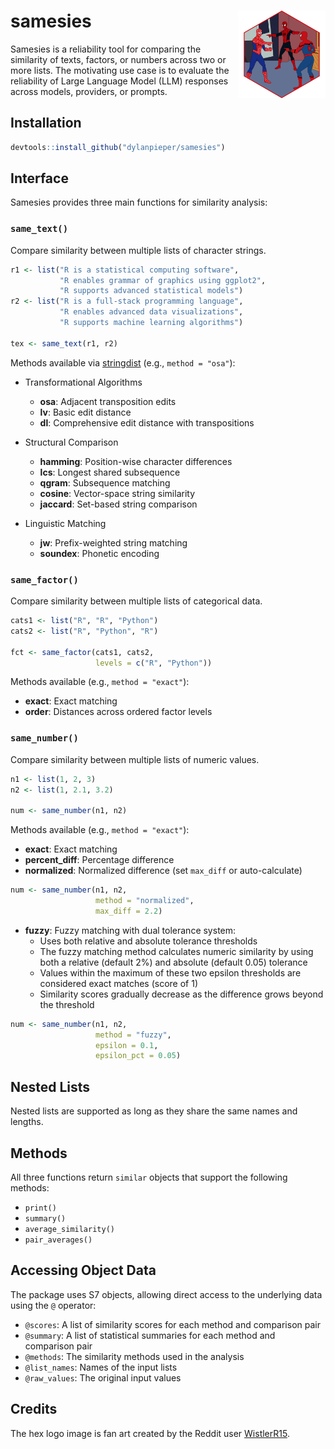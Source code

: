 # samesies <img src="man/figures/samesies-hex.png" align="right" width="140"/>

Samesies is a reliability tool for comparing the similarity of texts, factors, or numbers across two or more lists. The motivating use case is to evaluate the reliability of Large Language Model (LLM) responses across models, providers, or prompts.

## Installation

``` r
devtools::install_github("dylanpieper/samesies")
```

## Interface

Samesies provides three main functions for similarity analysis:

### `same_text()`

Compare similarity between multiple lists of character strings.

``` r
r1 <- list("R is a statistical computing software", 
           "R enables grammar of graphics using ggplot2", 
           "R supports advanced statistical models")
r2 <- list("R is a full-stack programming language",
           "R enables advanced data visualizations", 
           "R supports machine learning algorithms")

tex <- same_text(r1, r2)
```

Methods available via [stringdist](https://github.com/markvanderloo/stringdist) (e.g., `method = "osa"`):

-   Transformational Algorithms

    -   **osa**: Adjacent transposition edits
    -   **lv**: Basic edit distance
    -   **dl**: Comprehensive edit distance with transpositions

-   Structural Comparison

    -   **hamming**: Position-wise character differences
    -   **lcs**: Longest shared subsequence
    -   **qgram**: Subsequence matching
    -   **cosine**: Vector-space string similarity
    -   **jaccard**: Set-based string comparison

-   Linguistic Matching

    -   **jw**: Prefix-weighted string matching
    -   **soundex**: Phonetic encoding

### `same_factor()`

Compare similarity between multiple lists of categorical data.

``` r
cats1 <- list("R", "R", "Python")
cats2 <- list("R", "Python", "R")

fct <- same_factor(cats1, cats2, 
                   levels = c("R", "Python"))
```

Methods available (e.g., `method = "exact"`):

-   **exact**: Exact matching
-   **order**: Distances across ordered factor levels

### `same_number()`

Compare similarity between multiple lists of numeric values.

``` r
n1 <- list(1, 2, 3)
n2 <- list(1, 2.1, 3.2)

num <- same_number(n1, n2)
```

Methods available (e.g., `method = "exact"`):

-   **exact**: Exact matching
-   **percent_diff**: Percentage difference
-   **normalized**: Normalized difference (set `max_diff` or auto-calculate)

``` r
num <- same_number(n1, n2, 
                   method = "normalized", 
                   max_diff = 2.2)
```

-   **fuzzy**: Fuzzy matching with dual tolerance system:
    -   Uses both relative and absolute tolerance thresholds
    -   The fuzzy matching method calculates numeric similarity by using both a relative (default 2%) and absolute (default 0.05) tolerance
    -   Values within the maximum of these two epsilon thresholds are considered exact matches (score of 1)
    -   Similarity scores gradually decrease as the difference grows beyond the threshold

``` r
num <- same_number(n1, n2, 
                   method = "fuzzy", 
                   epsilon = 0.1,
                   epsilon_pct = 0.05)
```

## Nested Lists

Nested lists are supported as long as they share the same names and lengths.

## Methods

All three functions return `similar` objects that support the following methods:

-   `print()`
-   `summary()`
-   `average_similarity()`
-   `pair_averages()`

## Accessing Object Data

The package uses S7 objects, allowing direct access to the underlying data using the `@` operator:

-   `@scores`: A list of similarity scores for each method and comparison pair
-   `@summary`: A list of statistical summaries for each method and comparison pair
-   `@methods`: The similarity methods used in the analysis
-   `@list_names`: Names of the input lists
-   `@raw_values`: The original input values

## Credits

The hex logo image is fan art created by the Reddit user [WistlerR15](https://www.reddit.com/r/Spiderman/comments/k3pcj3/remade_the_spiderman_meme_with_my_favorite/).
